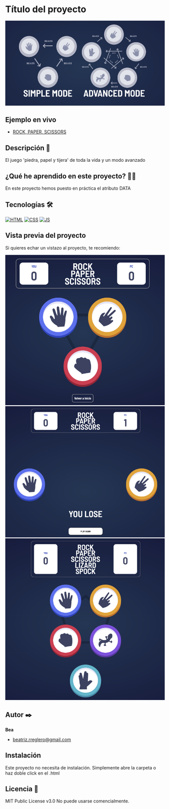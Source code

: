 # Título del proyecto

![Imagen del proyecto](https://raw.githubusercontent.com/BeatrizRodriguezReglero/rock-paper-scissors-vite-js/main/src/assets/images/principal.png)

## Ejemplo en vivo

- [ROCK, PAPER, SCISSORS](https://beatrizrodriguezreglero.github.io/rock-paper-scissors-vite-js/)


## Descripción 📑

El juego 'piedra, papel y tijera' de toda la vida y un modo avanzado

## ¿Qué he aprendido en este proyecto? 🙇🏻

En este proyecto hemos puesto en práctica el atributo DATA

## Tecnologías 🛠

<!-- Iconos sacados de: https://github.com/hendrasob/badges/blob/master/README.md y https://github.com/alexandresanlim/Badges4-README.md-Profile -->

[![HTML](https://img.shields.io/badge/HTML5-E34F26?style=for-the-badge&logo=html5&logoColor=white)](https://es.wikipedia.org/wiki/HTML5)
[![CSS](https://img.shields.io/badge/CSS3-1572B6?style=for-the-badge&logo=css3&logoColor=white)](https://es.wikipedia.org/wiki/CSS)
[![JS](https://img.shields.io/badge/JavaScript-F7DF1E?style=for-the-badge&logo=javascript&logoColor=black)](https://es.wikipedia.org/wiki/JavaScript)

## Vista previa del proyecto

Si quieres echar un vistazo al proyecto, te recomiendo:

![Captura del proyecto](https://raw.githubusercontent.com/BeatrizRodriguezReglero/rock-paper-scissors-vite-js/main/src/assets/images/simple-mode.png)
![Captura del proyecto](https://raw.githubusercontent.com/BeatrizRodriguezReglero/rock-paper-scissors-vite-js/main/src/assets/images/screen-game.png)
![Captura del proyecto](https://raw.githubusercontent.com/BeatrizRodriguezReglero/rock-paper-scissors-vite-js/main/src/assets/images/advanced-mode.png)


## Autor ✒️

**Bea**

- [beatriz.rreglero@gmail.com](beatriz.rreglero@gmail.com)



## Instalación

Este proyecto no necesita de instalación. Simplemente abre la carpeta o haz doble click en el .html

## Licencia 📄

MIT Public License v3.0
No puede usarse comencialmente.
